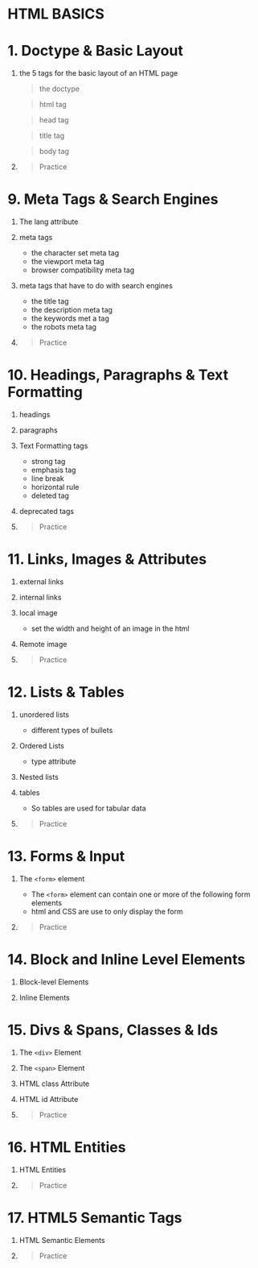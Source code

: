 # HTML BASICS

# 1. Doctype & Basic Layout

1. the 5 tags for the basic layout of an HTML page

   > the doctype

   > html tag

   > head tag

   > title tag

   > body tag

2. > Practice

# 9. Meta Tags & Search Engines

1. The lang attribute

2. meta tags

   - the character set meta tag
   - the viewport meta tag
   - browser compatibility meta tag

3. meta tags that have to do with search engines

   - the title tag
   - the description meta tag
   - the keywords met a tag
   - the robots meta tag

4. > Practice

# 10. Headings, Paragraphs & Text Formatting

1. headings

2. paragraphs

3. Text Formatting tags

   - strong tag
   - emphasis tag
   - line break
   - horizontal rule
   - deleted tag

4. deprecated tags

5. > Practice

# 11. Links, Images & Attributes

1. external links

2. internal links

3. local image

   - set the width and height of an image in the html

4. Remote image

5. > Practice

# 12. Lists & Tables

1. unordered lists

   - different types of bullets

2. Ordered Lists

   - type attribute

3. Nested lists

4. tables

   - So tables are used for tabular data

5. > Practice

# 13. Forms & Input

1. The `<form>` element

   - The `<form>` element can contain one or more of the following form elements
   - html and CSS are use to only display the form

2. > Practice

# 14. Block and Inline Level Elements

1. Block-level Elements

2. Inline Elements

# 15. Divs & Spans, Classes & Ids

1. The `<div>` Element

2. The `<span>` Element

3. HTML class Attribute

4. HTML id Attribute

5. > Practice

# 16. HTML Entities

1. HTML Entities

2. > Practice

# 17. HTML5 Semantic Tags

1. HTML Semantic Elements

2. > Practice
